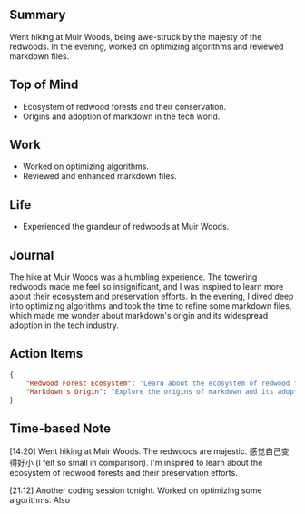 ## Summary
Went hiking at Muir Woods, being awe-struck by the majesty of the redwoods. In the evening, worked on optimizing algorithms and reviewed markdown files.

## Top of Mind
- Ecosystem of redwood forests and their conservation.
- Origins and adoption of markdown in the tech world.

## Work
- Worked on optimizing algorithms.
- Reviewed and enhanced markdown files.

## Life
- Experienced the grandeur of redwoods at Muir Woods.

## Journal
The hike at Muir Woods was a humbling experience. The towering redwoods made me feel so insignificant, and I was inspired to learn more about their ecosystem and preservation efforts. In the evening, I dived deep into optimizing algorithms and took the time to refine some markdown files, which made me wonder about markdown's origin and its widespread adoption in the tech industry.

## Action Items
```json
{
    "Redwood Forest Ecosystem": "Learn about the ecosystem of redwood forests and the initiatives taken for their preservation.",
    "Markdown's Origin": "Explore the origins of markdown and its adoption in the tech industry."
}
```

## Time-based Note
[14:20] Went hiking at Muir Woods. The redwoods are majestic. 感觉自己变得好小 (I felt so small in comparison). I'm inspired to learn about the ecosystem of redwood forests and their preservation efforts.

[21:12] Another coding session tonight. Worked on optimizing some algorithms. Also

